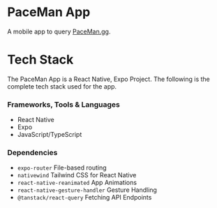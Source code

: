 # PaceMan App

A mobile app to query [PaceMan.gg](https://paceman.gg/).

# Tech Stack

The PaceMan App is a React Native, Expo Project. The following is the complete tech stack used for the app.

### Frameworks, Tools & Languages

- React Native
- Expo
- JavaScript/TypeScript

### Dependencies

- `expo-router` File-based routing
- `nativewind` Tailwind CSS for React Native
- `react-native-reanimated` App Animations
- `react-native-gesture-handler` Gesture Handling
- `@tanstack/react-query` Fetching API Endpoints
